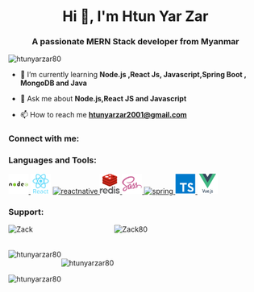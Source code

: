 <h1 align="center">Hi 👋, I'm Htun Yar Zar</h1>
<h3 align="center">A passionate MERN Stack developer from Myanmar</h3>

<p align="left"> <img src="https://komarev.com/ghpvc/?username=htunyarzar80&label=Profile%20views&color=0e75b6&style=flat" alt="htunyarzar80" /> </p>

- 🌱 I’m currently learning **Node.js ,React Js, Javascript,Spring Boot , MongoDB and Java**

- 💬 Ask me about **Node.js,React JS and Javascript**

- 📫 How to reach me **htunyarzar2001@gmail.com**

<h3 align="left">Connect with me:</h3>
<p align="left">
</p>

<h3 align="left">Languages and Tools:</h3>
 </a> <a href="https://nodejs.org" target="_blank" rel="noreferrer"> <img src="https://raw.githubusercontent.com/devicons/devicon/master/icons/nodejs/nodejs-original-wordmark.svg" alt="nodejs" width="40" height="40"/> </a><img src="https://raw.githubusercontent.com/devicons/devicon/master/icons/react/react-original-wordmark.svg" alt="react" width="40" height="40"/> </a> <a href="https://reactnative.dev/" target="_blank" rel="noreferrer"> <img src="https://reactnative.dev/img/header_logo.svg" alt="reactnative" width="40" height="40"/> </a> <a href="https://redis.io" target="_blank" rel="noreferrer"> <img src="https://raw.githubusercontent.com/devicons/devicon/master/icons/redis/redis-original-wordmark.svg" alt="redis" width="40" height="40"/> </a> <a href="https://sass-lang.com" target="_blank" rel="noreferrer"> <img src="https://raw.githubusercontent.com/devicons/devicon/master/icons/sass/sass-original.svg" alt="sass" width="40" height="40"/> </a> <a href="https://spring.io/" target="_blank" rel="noreferrer"> <img src="https://www.vectorlogo.zone/logos/springio/springio-icon.svg" alt="spring" width="40" height="40"/> </a> <a href="https://www.typescriptlang.org/" target="_blank" rel="noreferrer"> <img src="https://raw.githubusercontent.com/devicons/devicon/master/icons/typescript/typescript-original.svg" alt="typescript" width="40" height="40"/> </a> <a href="https://vuejs.org/" target="_blank" rel="noreferrer"> <img src="https://raw.githubusercontent.com/devicons/devicon/master/icons/vuejs/vuejs-original-wordmark.svg" alt="vuejs" width="40" height="40"/> </a> </p>

<h3 align="left">Support:</h3>
<p><a href="https://www.buymeacoffee.com/Zack"> <img align="left" src="https://cdn.buymeacoffee.com/buttons/v2/default-yellow.png" height="50" width="210" alt="Zack" /></a><a href="https://ko-fi.com/Zack80"> <img align="left" src="https://cdn.ko-fi.com/cdn/kofi3.png?v=3" height="50" width="210" alt="Zack80" /></a></p><br><br>

<p><img align="left" src="https://github-readme-stats.vercel.app/api/top-langs?username=htunyarzar80&show_icons=true&locale=en&layout=compact" alt="htunyarzar80" /></p>

<p>&nbsp;<img align="center" src="https://github-readme-stats.vercel.app/api?username=htunyarzar80&show_icons=true&locale=en" alt="htunyarzar80" /></p>

<p><img align="center" src="https://github-readme-streak-stats.herokuapp.com/?user=htunyarzar80&" alt="htunyarzar80" /></p>
